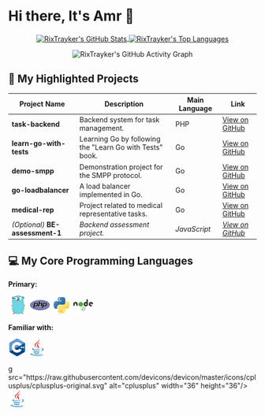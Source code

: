 # Hi there, It's Amr 👋

<p align="center">
  <a href="https://github.com/anuraghazra/github-readme-stats">
    <img align="center" src="https://github-readme-stats.vercel.app/api?username=rixtrayker&show_icons=true&theme=tokyo_night&rank_icon=github" alt="RixTrayker's GitHub Stats"/>
  </a>
  <a href="https://github.com/anuraghazra/github-readme-stats">
    <img align="center" src="https://github-readme-stats.vercel.app/api/top-langs/?username=rixtrayker&layout=compact&theme=tokyo_night" alt="RixTrayker's Top Languages"/>
  </a>
</p>

<p align="center">
  <img src="https://github-readme-activity-graph.vercel.app/graph?username=rixtrayker&theme=tokyo-night&bg_color=1a1b27&color=70a5fd&line=70a5fd&point=20c594&area=true&hide_border=false" alt="RixTrayker's GitHub Activity Graph" />
</p>

## 🚀 My Highlighted Projects

| Project Name             | Description                                           | Main Language | Link                                                          |
| ------------------------ | ----------------------------------------------------- | ------------- | ------------------------------------------------------------- |
| **task-backend** | Backend system for task management.                   | PHP           | [View on GitHub](https://github.com/rixtrayker/task-backend)    |
| **learn-go-with-tests** | Learning Go by following the "Learn Go with Tests" book. | Go            | [View on GitHub](https://github.com/rixtrayker/learn-go-with-tests) |
| **demo-smpp** | Demonstration project for the SMPP protocol.          | Go            | [View on GitHub](https://github.com/rixtrayker/demo-smpp)       |
| **go-loadbalancer** | A load balancer implemented in Go.                    | Go            | [View on GitHub](https://github.com/rixtrayker/go-loadbalancer) |
| **medical-rep** | Project related to medical representative tasks.      | Go            | [View on GitHub](https://github.com/rixtrayker/medical-rep)     |
| _(Optional)_ **BE-assessment-1** | _Backend assessment project._                     | _JavaScript_  | _[View on GitHub](https://github.com/rixtrayker/BE-assessment-1)_ |

## 💻 My Core Programming Languages

**Primary:**
<p align="left">
  <a href="https://golang.org" target="_blank" rel="noreferrer"><img src="https://raw.githubusercontent.com/devicons/devicon/master/icons/go/go-original.svg" alt="go" width="40" height="40"/></a>
  <a href="https://www.php.net" target="_blank" rel="noreferrer"><img src="https://raw.githubusercontent.com/devicons/devicon/master/icons/php/php-original.svg" alt="php" width="40" height="40"/></a>
  <a href="https://www.python.org" target="_blank" rel="noreferrer"><img src="https://raw.githubusercontent.com/devicons/devicon/master/icons/python/python-original.svg" alt="python" width="40" height="40"/></a>
  <a href="https://nodejs.org" target="_blank" rel="noreferrer"><img src="https://raw.githubusercontent.com/devicons/devicon/master/icons/nodejs/nodejs-original-wordmark.svg" alt="nodejs" width="40" height="40"/></a>
</p>

**Familiar with:**
<p align="left">
  <a href="https://www.cplusplus.com/" target="_blank" rel="noreferrer"><img src="https://raw.githubusercontent.com/devicons/devicon/master/icons/cplusplus/cplusplus-original.svg" alt="cplusplus" width="36" height="36"/></a>
  <a href="https://www.java.com" target="_blank" rel="noreferrer"><img src="https://raw.githubusercontent.com/devicons/devicon/master/icons/java/java-original.svg" alt="java" width="36" height="36"/></a>
</p>g src="https://raw.githubusercontent.com/devicons/devicon/master/icons/cplusplus/cplusplus-original.svg" alt="cplusplus" width="36" height="36"/></a>
  <a href="https://www.java.com" target="_blank" rel="noreferrer"><img src="https://raw.githubusercontent.com/devicons/devicon/master/icons/java/java-original.svg" alt="java" width="36" height="36"/></a>
</p>
